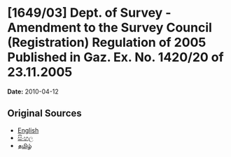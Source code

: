 # [1649/03] Dept. of Survey - Amendment to the Survey Council (Registration) Regulation of 2005 Published in Gaz. Ex. No. 1420/20 of 23.11.2005

**Date:** 2010-04-12

## Original Sources

- [English](https://documents.gov.lk/view/extra-gazettes/2010/4/1649-03_E.pdf)
- [සිංහල](https://documents.gov.lk/view/extra-gazettes/2010/4/1649-03_S.pdf)
- [தமிழ்](https://documents.gov.lk/view/extra-gazettes/2010/4/1649-03_T.pdf)
